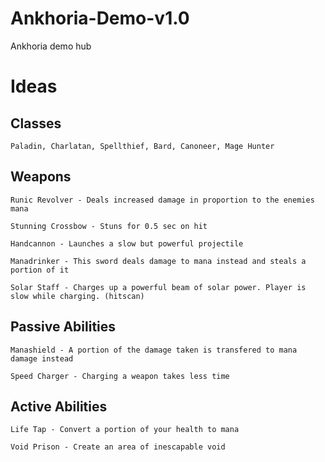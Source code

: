 # Ankhoria-Demo-v1.0
Ankhoria demo hub



# Ideas

## Classes
    
    Paladin, Charlatan, Spellthief, Bard, Canoneer, Mage Hunter

## Weapons

    Runic Revolver - Deals increased damage in proportion to the enemies mana
    
    Stunning Crossbow - Stuns for 0.5 sec on hit
    
    Handcannon - Launches a slow but powerful projectile
    
    Manadrinker - This sword deals damage to mana instead and steals a portion of it
    
    Solar Staff - Charges up a powerful beam of solar power. Player is slow while charging. (hitscan)
    
## Passive Abilities

    Manashield - A portion of the damage taken is transfered to mana damage instead
    
    Speed Charger - Charging a weapon takes less time
    
## Active Abilities

    Life Tap - Convert a portion of your health to mana
    
    Void Prison - Create an area of inescapable void
